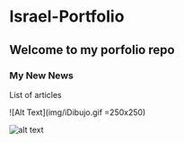 # Israel-Portfolio

## Welcome to my porfolio repo

### My New News

List of articles
<!-- ![video](https://github.com/israman30/Israel-Portfolio/README.md/img/iDibujo.mov | width=100)

![dibujo](https://github.com/israman30/Israel-Portfolio/img/iDibujo.gif) -->
![Alt Text](img/iDibujo.gif =250x250)

<img src="https://github.com/israman30/Israel-Portfolio/img/iDibujo.gif" alt="alt text" width="whatever" height="whatever">
